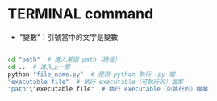 # TERMINAL command

- "變數"：引號當中的文字是變數

```bash # 一種 terminal 的語法

cd "path"  # 進入某個 path（路徑）
cd ..  # 進入上一層
python "file_name.py"  # 使用 python 執行 .py 檔
"executable file"  # 執行 executable（可執行的）檔案 
"path"\"executable file"  # 執行 executable（可執行的）檔案 

```